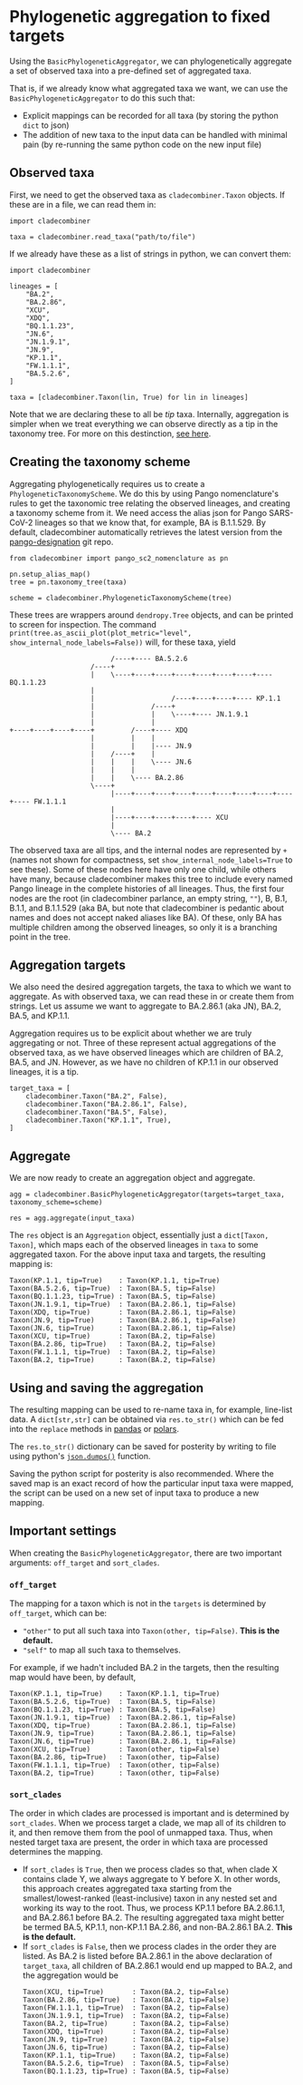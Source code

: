 # Phylogenetic aggregation to fixed targets

Using the `BasicPhylogeneticAggregator`, we can phylogenetically aggregate a set of observed taxa into a pre-defined set of aggregated taxa.

That is, if we already know what aggregated taxa we want, we can use the `BasicPhylogeneticAggregator` to do this such that:

- Explicit mappings can be recorded for all taxa (by storing the python `dict` to json)
- The addition of new taxa to the input data can be handled with minimal pain (by re-running the same python code on the new input file)

## Observed taxa

First, we need to get the observed taxa as `cladecombiner.Taxon` objects.
If these are in a file, we can read them in:

```
import cladecombiner

taxa = cladecombiner.read_taxa("path/to/file")
```

If we already have these as a list of strings in python, we can convert them:

```
import cladecombiner

lineages = [
    "BA.2",
    "BA.2.86",
    "XCU",
    "XDQ",
    "BQ.1.1.23",
    "JN.6",
    "JN.1.9.1",
    "JN.9",
    "KP.1.1",
    "FW.1.1.1",
    "BA.5.2.6",
]

taxa = [cladecombiner.Taxon(lin, True) for lin in lineages]
```

Note that we are declaring these to all be _tip_ taxa.
Internally, aggregation is simpler when we treat everything we can observe directly as a tip in the taxonomy tree.
For more on this destinction, [see here](index.md#ancestral-versus-tip-taxa).

## Creating the taxonomy scheme

Aggregating phylogenetically requires us to create a `PhylogeneticTaxonomyScheme`.
We do this by using Pango nomenclature's rules to get the taxonomic tree relating the observed lineages, and creating a taxonomy scheme from it.
We need access the alias json for Pango SARS-CoV-2 lineages so that we know that, for example, BA is B.1.1.529.
By default, cladecombiner automatically retrieves the latest version from the [pango-designation](https://github.com/cov-lineages/pango-designation/blob/master/pango_designation/alias_key.json) git repo.

```
from cladecombiner import pango_sc2_nomenclature as pn

pn.setup_alias_map()
tree = pn.taxonomy_tree(taxa)

scheme = cladecombiner.PhylogeneticTaxonomyScheme(tree)
```

These trees are wrappers around `dendropy.Tree` objects, and can be printed to screen for inspection.
The command `print(tree.as_ascii_plot(plot_metric="level", show_internal_node_labels=False))` will, for these taxa, yield

```
                         /----+---- BA.5.2.6
                    /----+
                    |    \----+----+----+----+----+----+----+---- BQ.1.1.23
                    |
                    |                   /----+----+----+---- KP.1.1
                    |              /----+
                    |              |    \----+---- JN.1.9.1
                    |              |
+----+----+----+----+         /----+---- XDQ
                    |         |    |
                    |         |    |---- JN.9
                    |    /----+    |
                    |    |    |    \---- JN.6
                    |    |    |
                    |    |    \---- BA.2.86
                    \----+
                         |----+----+----+----+----+----+----+----+----+---- FW.1.1.1
                         |
                         |----+----+----+----+---- XCU
                         |
                         \---- BA.2
```

The observed taxa are all tips, and the internal nodes are represented by `+` (names not shown for compactness, set `show_internal_node_labels=True` to see these).
Some of these nodes here have only one child, while others have many, because cladecombiner makes this tree to include every named Pango lineage in the complete histories of all lineages.
Thus, the first four nodes are the root (in cladecombiner parlance, an empty string, `""`), B, B.1, B.1.1, and B.1.1.529 (aka BA, but note that cladecombiner is pedantic about names and does not accept naked aliases like BA).
Of these, only BA has multiple children among the observed lineages, so only it is a branching point in the tree.

## Aggregation targets

We also need the desired aggregation targets, the taxa to which we want to aggregate.
As with observed taxa, we can read these in or create them from strings.
Let us assume we want to aggregate to BA.2.86.1 (aka JN), BA.2, BA.5, and KP.1.1.

Aggregation requires us to be explicit about whether we are truly aggregating or not.
Three of these represent actual aggregations of the observed taxa, as we have observed lineages which are children of BA.2, BA.5, and JN.
However, as we have no children of KP.1.1 in our observed lineages, it is a tip.

```
target_taxa = [
    cladecombiner.Taxon("BA.2", False),
    cladecombiner.Taxon("BA.2.86.1", False),
    cladecombiner.Taxon("BA.5", False),
    cladecombiner.Taxon("KP.1.1", True),
]
```

## Aggregate

We are now ready to create an aggregation object and aggregate.

```
agg = cladecombiner.BasicPhylogeneticAggregator(targets=target_taxa, taxonomy_scheme=scheme)

res = agg.aggregate(input_taxa)
```

The `res` object is an `Aggregation` object, essentially just a `dict[Taxon, Taxon]`, which maps each of the observed lineages in `taxa` to some aggregated taxon.
For the above input taxa and targets, the resulting mapping is:

```
Taxon(KP.1.1, tip=True)    : Taxon(KP.1.1, tip=True)
Taxon(BA.5.2.6, tip=True)  : Taxon(BA.5, tip=False)
Taxon(BQ.1.1.23, tip=True) : Taxon(BA.5, tip=False)
Taxon(JN.1.9.1, tip=True)  : Taxon(BA.2.86.1, tip=False)
Taxon(XDQ, tip=True)       : Taxon(BA.2.86.1, tip=False)
Taxon(JN.9, tip=True)      : Taxon(BA.2.86.1, tip=False)
Taxon(JN.6, tip=True)      : Taxon(BA.2.86.1, tip=False)
Taxon(XCU, tip=True)       : Taxon(BA.2, tip=False)
Taxon(BA.2.86, tip=True)   : Taxon(BA.2, tip=False)
Taxon(FW.1.1.1, tip=True)  : Taxon(BA.2, tip=False)
Taxon(BA.2, tip=True)      : Taxon(BA.2, tip=False)
```

## Using and saving the aggregation

The resulting mapping can be used to re-name taxa in, for example, line-list data.
A `dict[str,str]` can be obtained via `res.to_str()` which can be fed into the `replace` methods in [pandas](https://pandas.pydata.org/pandas-docs/stable/reference/api/pandas.DataFrame.replace.html) or [polars](https://docs.pola.rs/api/python/stable/reference/expressions/api/polars.Expr.replace.html).

The `res.to_str()` dictionary can be saved for posterity by writing to file using python's [`json.dumps()`](https://docs.python.org/3/library/json.html) function.

Saving the python script for posterity is also recommended.
Where the saved map is an exact record of how the particular input taxa were mapped, the script can be used on a new set of input taxa to produce a new mapping.

## Important settings

When creating the `BasicPhylogeneticAggregator`, there are two important arguments: `off_target` and `sort_clades`.

### `off_target`

The mapping for a taxon which is not in the `targets` is determined by `off_target`, which can be:

- `"other"` to put all such taxa into `Taxon(other, tip=False)`. **This is the default.**
- `"self"` to map all such taxa to themselves.

For example, if we hadn't included BA.2 in the targets, then the resulting map would have been, by default,

```
Taxon(KP.1.1, tip=True)    : Taxon(KP.1.1, tip=True)
Taxon(BA.5.2.6, tip=True)  : Taxon(BA.5, tip=False)
Taxon(BQ.1.1.23, tip=True) : Taxon(BA.5, tip=False)
Taxon(JN.1.9.1, tip=True)  : Taxon(BA.2.86.1, tip=False)
Taxon(XDQ, tip=True)       : Taxon(BA.2.86.1, tip=False)
Taxon(JN.9, tip=True)      : Taxon(BA.2.86.1, tip=False)
Taxon(JN.6, tip=True)      : Taxon(BA.2.86.1, tip=False)
Taxon(XCU, tip=True)       : Taxon(other, tip=False)
Taxon(BA.2.86, tip=True)   : Taxon(other, tip=False)
Taxon(FW.1.1.1, tip=True)  : Taxon(other, tip=False)
Taxon(BA.2, tip=True)      : Taxon(other, tip=False)
```

### `sort_clades`

The order in which clades are processed is important and is determined by `sort_clades`. When we process target a clade, we map all of its children to it, and then remove them from the pool of unmapped taxa. Thus, when nested target taxa are present, the order in which taxa are processed determines the mapping.

- If `sort_clades` is `True`, then we process clades so that, when clade X contains clade Y, we always aggregate to Y before X. In other words, this approach creates aggregated taxa starting from the smallest/lowest-ranked (least-inclusive) taxon in any nested set and working its way to the root. Thus, we process KP.1.1 before BA.2.86.1.1, and BA.2.86.1 before BA.2. The resulting aggregated taxa might better be termed BA.5, KP.1.1, non-KP.1.1 BA.2.86, and non-BA.2.86.1 BA.2. **This is the default.**
- If `sort_clades` is `False`, then we process clades in the order they are listed. As BA.2 is listed before BA.2.86.1 in the above declaration of `target_taxa`, all children of BA.2.86.1 would end up mapped to BA.2, and the aggregation would be
  ```
  Taxon(XCU, tip=True)       : Taxon(BA.2, tip=False)
  Taxon(BA.2.86, tip=True)   : Taxon(BA.2, tip=False)
  Taxon(FW.1.1.1, tip=True)  : Taxon(BA.2, tip=False)
  Taxon(JN.1.9.1, tip=True)  : Taxon(BA.2, tip=False)
  Taxon(BA.2, tip=True)      : Taxon(BA.2, tip=False)
  Taxon(XDQ, tip=True)       : Taxon(BA.2, tip=False)
  Taxon(JN.9, tip=True)      : Taxon(BA.2, tip=False)
  Taxon(JN.6, tip=True)      : Taxon(BA.2, tip=False)
  Taxon(KP.1.1, tip=True)    : Taxon(BA.2, tip=False)
  Taxon(BA.5.2.6, tip=True)  : Taxon(BA.5, tip=False)
  Taxon(BQ.1.1.23, tip=True) : Taxon(BA.5, tip=False)
  ```
